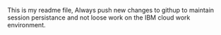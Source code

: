 This is my readme file,
Always push new changes to githup to maintain session persistance and not loose work on the IBM cloud work environment.
